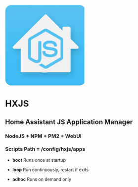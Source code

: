 ![](https://raw.githubusercontent.com/COGSMITH/HXJS/master/HXJS/logo.png)

# HXJS 

## Home Assistant JS Application Manager

### NodeJS + NPM + PM2 + WebUI
  
### Scripts Path = /config/hxjs/apps

*  **boot** Runs once at startup

*  **loop** Run continuously, restart if exits

*  **adhoc** Runs on demand only
